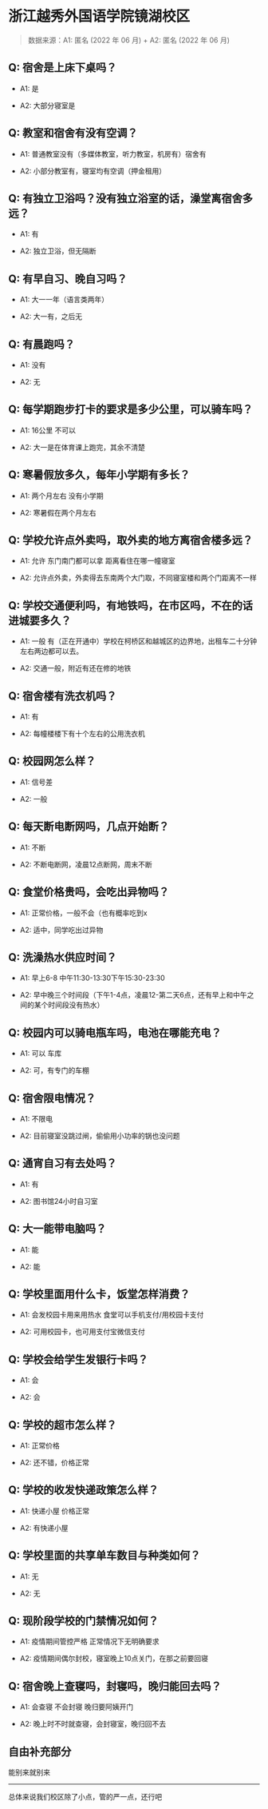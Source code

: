 # 浙江越秀外国语学院镜湖校区

> 数据来源：A1: 匿名 (2022 年 06 月) + A2: 匿名 (2022 年 06 月)

## Q: 宿舍是上床下桌吗？

- A1: 是

- A2: 大部分寝室是

## Q: 教室和宿舍有没有空调？

- A1: 普通教室没有（多媒体教室，听力教室，机房有）宿舍有

- A2: 小部分教室有，寝室均有空调（押金租用）

## Q: 有独立卫浴吗？没有独立浴室的话，澡堂离宿舍多远？

- A1: 有

- A2: 独立卫浴，但无隔断

## Q: 有早自习、晚自习吗？

- A1: 大一一年（语言类两年）

- A2: 大一有，之后无

## Q: 有晨跑吗？

- A1: 没有

- A2: 无

## Q: 每学期跑步打卡的要求是多少公里，可以骑车吗？

- A1: 16公里 不可以

- A2: 大一是在体育课上跑完，其余不清楚

## Q: 寒暑假放多久，每年小学期有多长？

- A1: 两个月左右 没有小学期

- A2: 寒暑假在两个月左右

## Q: 学校允许点外卖吗，取外卖的地方离宿舍楼多远？

- A1: 允许 东门南门都可以拿 距离看住在哪一幢寝室

- A2: 允许点外卖，外卖得去东南两个大门取，不同寝室楼和两个门距离不一样

## Q: 学校交通便利吗，有地铁吗，在市区吗，不在的话进城要多久？

- A1: 一般 有（正在开通中）学校在柯桥区和越城区的边界地，出租车二十分钟左右两边都可以去。

- A2: 交通一般，附近有还在修的地铁

## Q: 宿舍楼有洗衣机吗？

- A1: 有

- A2: 每幢楼楼下有十个左右的公用洗衣机

## Q: 校园网怎么样？

- A1: 信号差

- A2: 一般

## Q: 每天断电断网吗，几点开始断？

- A1: 不断

- A2: 不断电断网，凌晨12点断网，周末不断

## Q: 食堂价格贵吗，会吃出异物吗？

- A1: 正常价格，一般不会（也有概率吃到x

- A2: 适中，同学吃出过异物

## Q: 洗澡热水供应时间？

- A1: 早上6-8 中午11:30-13:30下午15:30-23:30

- A2: 早中晚三个时间段（下午1-4点，凌晨12-第二天6点，还有早上和中午之间的某个时间段没有热水）

## Q: 校园内可以骑电瓶车吗，电池在哪能充电？

- A1: 可以 车库

- A2: 可，有专门的车棚

## Q: 宿舍限电情况？

- A1: 不限电

- A2: 目前寝室没跳过闸，偷偷用小功率的锅也没问题

## Q: 通宵自习有去处吗？

- A1: 有

- A2: 图书馆24小时自习室

## Q: 大一能带电脑吗？

- A1: 能

- A2: 能

## Q: 学校里面用什么卡，饭堂怎样消费？

- A1: 会发校园卡用来用热水 食堂可以手机支付/用校园卡支付

- A2: 可用校园卡，也可用支付宝微信支付

## Q: 学校会给学生发银行卡吗？

- A1: 会

- A2: 会

## Q: 学校的超市怎么样？

- A1: 正常价格

- A2: 还不错，价格正常

## Q: 学校的收发快递政策怎么样？

- A1: 快递小屋 价格正常

- A2: 有快递小屋

## Q: 学校里面的共享单车数目与种类如何？

- A1: 无

- A2: 无

## Q: 现阶段学校的门禁情况如何？

- A1: 疫情期间管控严格 正常情况下无明确要求

- A2: 疫情期间偶尔封校，寝室晚上10点关门，在那之前要回寝

## Q: 宿舍晚上查寝吗，封寝吗，晚归能回去吗？

- A1: 会查寝 不会封寝 晚归要阿姨开门

- A2: 晚上时不时就查寝，会封寝室，晚归回不去

## 自由补充部分

能别来就别来

***

总体来说我们校区除了小点，管的严一点，还行吧